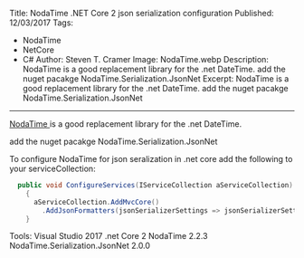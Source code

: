 Title: NodaTime .NET Core 2  json serialization configuration
Published: 12/03/2017
Tags: 
  - NodaTime 
  - NetCore 
  - C# 
Author: Steven T. Cramer
Image: NodaTime.webp
Description: NodaTime is a good replacement library for the .net DateTime. add the nuget pacakge NodaTime.Serialization.JsonNet
Excerpt: NodaTime is a good replacement library for the .net DateTime. add the nuget pacakge NodaTime.Serialization.JsonNet

---
[NodaTime ](https://nodatime.org)is a good replacement library for the .net DateTime.

add the nuget pacakge NodaTime.Serialization.JsonNet

To configure NodaTime for json seralization in .net core add the following to your serviceCollection:

```csharp
  public void ConfigureServices(IServiceCollection aServiceCollection)
    {
      aServiceCollection.AddMvcCore()
        .AddJsonFormatters(jsonSerializerSettings => jsonSerializerSettings.ConfigureForNodaTime(DateTimeZoneProviders.Tzdb))
    }
```

Tools:
Visual Studio 2017
.net Core 2
NodaTime 2.2.3
NodaTime.Serialization.JsonNet 2.0.0


